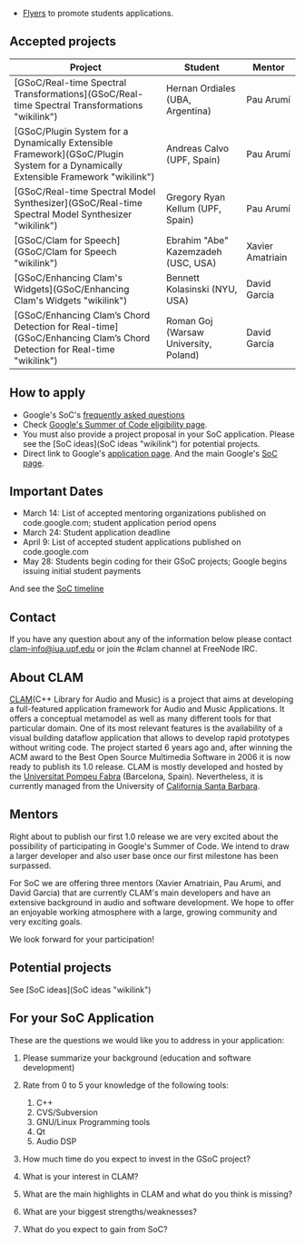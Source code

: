 -   [Flyers](http://clam-project.org/download/misc/) to promote students applications.

Accepted projects
-----------------

|Project|Student|Mentor|
|-------|-------|------|
|[GSoC/Real-time Spectral Transformations](GSoC/Real-time Spectral Transformations "wikilink")|Hernan Ordiales (UBA, Argentina)|Pau Arumí|
|[GSoC/Plugin System for a Dynamically Extensible Framework](GSoC/Plugin System for a Dynamically Extensible Framework "wikilink")|Andreas Calvo (UPF, Spain)|Pau Arumí|
|[GSoC/Real-time Spectral Model Synthesizer](GSoC/Real-time Spectral Model Synthesizer "wikilink")|Gregory Ryan Kellum (UPF, Spain)|Pau Arumí|
|[GSoC/Clam for Speech](GSoC/Clam for Speech "wikilink")|Ebrahim "Abe" Kazemzadeh (USC, USA)|Xavier Amatriain|
|[GSoC/Enhancing Clam's Widgets](GSoC/Enhancing Clam's Widgets "wikilink")|Bennett Kolasinski (NYU, USA)|David García|
|[GSoC/Enhancing Clam’s Chord Detection for Real-time](GSoC/Enhancing Clam’s Chord Detection for Real-time "wikilink")|Roman Goj (Warsaw University, Poland)|David García|

How to apply
------------

-   Google's SoC's [frequently asked questions](http://code.google.com/support/bin/topic.py?topic=10442)
-   Check [Google's Summer of Code eligibility page](http://code.google.com/support/bin/topic.py?topic=10730).
-   You must also provide a project proposal in your SoC application. Please see the [SoC ideas](SoC ideas "wikilink") for potential projects.
-   Direct link to Google's [application page](http://groups.google.com/group/google-summer-of-code-announce/web/guide-to-the-gsoc-web-app-for-student-applicants). And the main Google's [SoC page](http://code.google.com/soc/).

Important Dates
---------------

-   March 14: List of accepted mentoring organizations published on code.google.com; student application period opens
-   March 24: Student application deadline
-   April 9: List of accepted student applications published on code.google.com
-   May 28: Students begin coding for their GSoC projects; Google begins issuing initial student payments

And see the [SoC timeline](http://code.google.com/support/bin/answer.py?answer=60325&topic=10729)

Contact
-------

If you have any question about any of the information below please contact clam-info@iua.upf.edu or join the \#clam channel at FreeNode IRC.

About CLAM
----------

[CLAM](http://clam-project.org)(C++ Library for Audio and Music) is a project that aims at developing a full-featured application framework for Audio and Music Applications. It offers a conceptual metamodel as well as many different tools for that particular domain. One of its most relevant features is the availability of a visual building dataflow application that allows to develop rapid prototypes without writing code. The project started 6 years ago and, after winning the ACM award to the Best Open Source Multimedia Software in 2006 it is now ready to publish its 1.0 release. CLAM is mostly developed and hosted by the [Universitat Pompeu Fabra](http://www.upf.edu) (Barcelona, Spain). Nevertheless, it is currently managed from the University of [California Santa Barbara](http://www.ucsb.edu).

Mentors
-------

Right about to publish our first 1.0 release we are very excited about the possibility of participating in Google's Summer of Code. We intend to draw a larger developer and also user base once our first milestone has been surpassed.

For SoC we are offering three mentors (Xavier Amatriain, Pau Arumi, and David Garcia) that are currently CLAM's main developers and have an extensive background in audio and software development. We hope to offer an enjoyable working atmosphere with a large, growing community and very exciting goals.

We look forward for your participation!

Potential projects
------------------

See [SoC ideas](SoC ideas "wikilink")

For your SoC Application
------------------------

These are the questions we would like you to address in your application:

1.  Please summarize your background (education and software development)
2.  Rate from 0 to 5 your knowledge of the following tools:
    1.  C++
    2.  CVS/Subversion
    3.  GNU/Linux Programming tools
    4.  Qt
    5.  Audio DSP

3.  How much time do you expect to invest in the GSoC project?
4.  What is your interest in CLAM?
5.  What are the main highlights in CLAM and what do you think is missing?
6.  What are your biggest strengths/weaknesses?
7.  What do you expect to gain from SoC?

